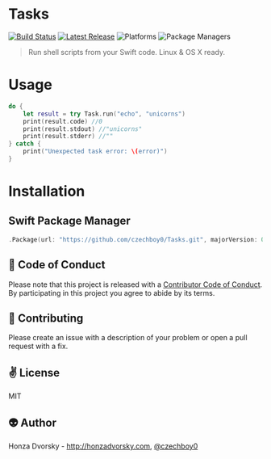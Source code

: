 # Tasks

[![Build Status](https://travis-ci.org/jcampbell05/Tasks.svg?branch=master)](https://travis-ci.org/jcampbell05/Tasks)
[![Latest Release](https://img.shields.io/github/release/jcampbell05/tasks.svg)](https://github.com/jcampbell05/tasks/releases/latest)
![Platforms](https://img.shields.io/badge/platforms-Linux%20%7C%20OS%20X-blue.svg)
![Package Managers](https://img.shields.io/badge/package%20managers-SwiftPM-yellow.svg)

> Run shell scripts from your Swift code. Linux &amp; OS X ready.

# Usage

```swift
do {
	let result = try Task.run("echo", "unicorns")
	print(result.code) //0
	print(result.stdout) //"unicorns"
	print(result.stderr) //""
} catch {
	print("Unexpected task error: \(error)")
}
```

# Installation

## Swift Package Manager

```swift
.Package(url: "https://github.com/czechboy0/Tasks.git", majorVersion: 0, minor: 4)
```

:blue_heart: Code of Conduct
------------
Please note that this project is released with a [Contributor Code of Conduct](./CODE_OF_CONDUCT.md). By participating in this project you agree to abide by its terms.

:gift_heart: Contributing
------------
Please create an issue with a description of your problem or open a pull request with a fix.

:v: License
-------
MIT

:alien: Author
------
Honza Dvorsky - http://honzadvorsky.com, [@czechboy0](http://twitter.com/czechboy0)
